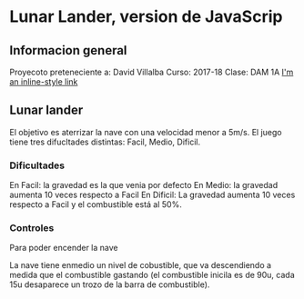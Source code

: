 # Lunar Lander, version de JavaScrip

## Informacion general

Proyecoto preteneciente a: David Villalba
Curso: 2017-18
Clase: DAM 1A
[I'm an inline-style link](https://www.google.com)


## Lunar lander
El objetivo es aterrizar la nave con una velocidad menor a 5m/s.
El juego tiene tres difucltades distintas: Facil, Medio, Dificil.

### Dificultades

En Facil: la gravedad es la que venia por defecto
En Medio: la gravedad aumenta 10 veces respecto a Facil
En Dificil: La gravedad aumenta 10 veces respecto a Facil y el combustible está al 50%.

### Controles

Para poder encender la nave


La nave tiene enmedio un nivel de cobustible, que va descendiendo a medida que el combustible gastando (el combustible inicila es de 90u, cada 15u desaparece un trozo de la barra de combustible).

